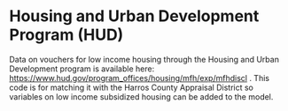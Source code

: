 # Housing and Urban Development Program (HUD)
Data on vouchers for low income housing through the Housing and Urban Development program is available here: https://www.hud.gov/program_offices/housing/mfh/exp/mfhdiscl . This code is for matching it with the Harros County Appraisal District so variables on low income subsidized housing can be added to the model.
